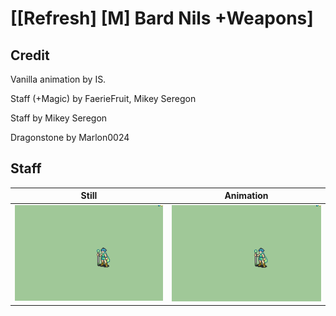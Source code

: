 # [\[Refresh\] \[M\] Bard Nils +Weapons]

## Credit

Vanilla animation by IS.

Staff (+Magic) by FaerieFruit, Mikey Seregon

Staff by Mikey Seregon

Dragonstone by Marlon0024
	
## Staff

| Still | Animation |
| :---: | :-------: |
| ![Staff still](./Staff_000.png) | ![Staff animation](./Staff.gif) |

